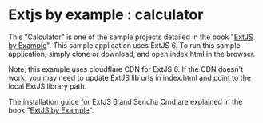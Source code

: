 # Extjs by example : calculator

This "Calculator" is one of the sample projects detailed in the book "[ExtJS by Example](https://www.packtpub.com/web-development/ext-js-example)". This sample application uses ExtJS 6. 
To run this sample application, simply clone or download, and open index.html in the browser.

Note, this example uses cloudflare CDN for ExtJS 6. If the CDN doesn't work, you may need to update ExtJS lib urls in index.html and point to the local ExtJS library path.

The installation guide for ExtJS 6 and Sencha Cmd are explained in the book "[ExtJS by Example](https://www.packtpub.com/web-development/ext-js-example)".

